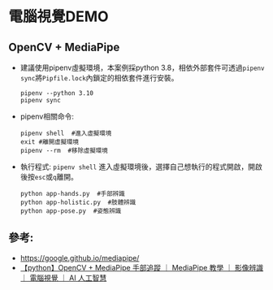 
# 電腦視覺DEMO



## OpenCV + MediaPipe
- 建議使用pipenv虛擬環境，本案例採python 3.8，相依外部套件可透過`pipenv sync`將`Pipfile.lock`內鎖定的相依套件進行安裝。

    ```
    pipenv --python 3.10
    pipenv sync
    ```

- pipenv相關命令:
    ```
    pipenv shell  #進入虛擬環境
    exit #離開虛擬環境
    pipenv --rm  #移除虛擬環境
    ```


- 執行程式: 
  `pipenv shell` 進入虛擬環境後，選擇自己想執行的程式開啟，開啟後按`esc`或`q`離開。

    ```
    python app-hands.py  #手部辨識
    python app-holistic.py  #肢體辨識
    python app-pose.py  #姿態辨識
    ```



## 參考:
- https://google.github.io/mediapipe/
- [【python】OpenCV + MediaPipe 手部追蹤 ｜ MediaPipe 教學 ｜ 影像辨識 ｜ 電腦視覺 ｜ AI 人工智慧](https://www.youtube.com/watch?v=x4eeX7WJIuA)
